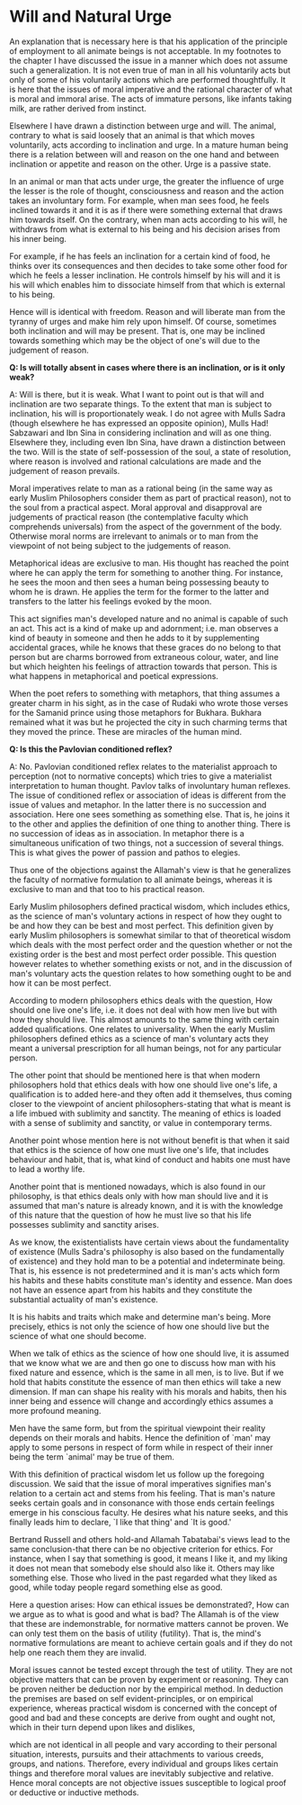 Will and Natural Urge
=====================

An explanation that is necessary here is that his application of the
principle of employment to all animate beings is not acceptable. In my
footnotes to the chapter I have discussed the issue in a manner which
does not assume such a generalization. It is not even true of man in all
his voluntarily acts but only of some of his voluntarily actions which
are performed thoughtfully. It is here that the issues of moral
imperative and the rational character of what is moral and immoral
arise. The acts of immature persons, like infants taking milk, are
rather derived from instinct.

Elsewhere I have drawn a distinction between urge and will. The animal,
contrary to what is said loosely that an animal is that which moves
voluntarily, acts according to inclination and urge. In a mature human
being there is a relation between will and reason on the one hand and
between inclination or appetite and reason on the other. Urge is a
passive state.

In an animal or man that acts under urge, the greater the influence of
urge the lesser is the role of thought, consciousness and reason and the
action takes an involuntary form. For example, when man sees food, he
feels inclined towards it and it is as if there were something external
that draws him towards itself. On the contrary, when man acts according
to his will, he withdraws from what is external to his being and his
decision arises from his inner being.

For example, if he has feels an inclination for a certain kind of food,
he thinks over its consequences and then decides to take some other food
for which he feels a lesser inclination. He controls himself by his will
and it is his will which enables him to dissociate himself from that
which is external to his being.

Hence will is identical with freedom. Reason and will liberate man from
the tyranny of urges and make him rely upon himself. Of course,
sometimes both inclination and will may be present. That is, one may be
inclined towards something which may be the object of one's will due to
the judgement of reason.


**Q: Is will totally absent in cases where there is an inclination, or
is it only weak?**

A: Will is there, but it is weak. What I want to point out is that will
and inclination are two separate things. To the extent that man is
subject to inclination, his will is proportionately weak. I do not agree
with Mulls Sadra (though elsewhere he has expressed an opposite
opinion), Mulls Had! Sabzawari and Ibn Sina in considering inclination
and will as one thing. Elsewhere they, including even Ibn Sina, have
drawn a distinction between the two. Will is the state of
self-possession of the soul, a state of resolution, where reason is
involved and rational calculations are made and the judgement of reason
prevails.

Moral imperatives relate to man as a rational being (in the same way as
early Muslim Philosophers consider them as part of practical reason),
not to the soul from a practical aspect. Moral approval and disapproval
are judgements of practical reason (the contemplative faculty which
comprehends universals) from the aspect of the government of the body.
Otherwise moral norms are irrelevant to animals or to man from the
viewpoint of not being subject to the judgements of reason.

Metaphorical ideas are exclusive to man. His thought has reached the
point where he can apply the term for something to another thing. For
instance, he sees the moon and then sees a human being possessing beauty
to whom he is drawn. He applies the term for the former to the latter
and transfers to the latter his feelings evoked by the moon.

This act signifies man's developed nature and no animal is capable of
such an act. This act is a kind of make up and adornment; i.e. man
observes a kind of beauty in someone and then he adds to it by
supplementing accidental graces, while he knows that these graces do no
belong to that person but are charms borrowed from extraneous colour,
water, and line but which heighten his feelings of attraction towards
that person. This is what happens in metaphorical and poetical
expressions.

When the poet refers to something with metaphors, that thing assumes a
greater charm in his sight, as in the case of Rudaki who wrote those
verses for the Samanid prince using those metaphors for Bukhara. Bukhara
remained what it was but he projected the city in such charming terms
that they moved the prince. These are miracles of the human mind.


**Q: Is this the Pavlovian conditioned reflex?**

A: No. Pavlovian conditioned reflex relates to the materialist approach
to perception (not to normative concepts) which tries to give a
materialist interpretation to human thought. Pavlov talks of involuntary
human reflexes. The issue of conditioned reflex or association of ideas
is different from the issue of values and metaphor. In the latter there
is no succession and association. Here one sees something as something
else. That is, he joins it to the other and applies the definition of
one thing to another thing. There is no succession of ideas as in
association. In metaphor there is a simultaneous unification of two
things, not a succession of several things. This is what gives the power
of passion and pathos to elegies.

Thus one of the objections against the Allamah's view is that he
generalizes the faculty of normative formulation to all animate beings,
whereas it is exclusive to man and that too to his practical reason.

Early Muslim philosophers defined practical wisdom, which includes
ethics, as the science of man's voluntary actions in respect of how they
ought to be and how they can be best and most perfect. This definition
given by early Muslim philosophers is somewhat similar to that of
theoretical wisdom which deals with the most perfect order and the
question whether or not the existing order is the best and most perfect
order possible. This question however relates to whether something
exists or not, and in the discussion of man's voluntary acts the
question relates to how something ought to be and how it can be most
perfect.

According to modern philosophers ethics deals with the question, How
should one live one's life, i.e. it does not deal with how men live but
with how they should live. This almost amounts to the same thing with
certain added qualifications. One relates to universality. When the
early Muslim philosophers defined ethics as a science of man's voluntary
acts they meant a universal prescription for all human beings, not for
any particular person.

The other point that should be mentioned here is that when modern
philosophers hold that ethics deals with how one should live one's life,
a qualification is to added here-and they often add it themselves, thus
coming closer to the viewpoint of ancient philosophers-stating that what
is meant is a life imbued with sublimity and sanctity. The meaning of
ethics is loaded with a sense of sublimity and sanctity, or value in
contemporary terms.

Another point whose mention here is not without benefit is that when it
said that ethics is the science of how one must live one's life, that
includes behaviour and habit, that is, what kind of conduct and habits
one must have to lead a worthy life.

Another point that is mentioned nowadays, which is also found in our
philosophy, is that ethics deals only with how man should live and it is
assumed that man's nature is already known, and it is with the knowledge
of this nature that the question of how he must live so that his life
possesses sublimity and sanctity arises.

As we know, the existentialists have certain views about the
fundamentality of existence (Mulls Sadra's philosophy is also based on
the fundamentally of existence) and they hold man to be a potential and
indeterminate being. That is, his essence is not predetermined and it is
man's acts which form his habits and these habits constitute man's
identity and essence. Man does not have an essence apart from his habits
and they constitute the substantial actuality of man's existence.

It is his habits and traits which make and determine man's being. More
precisely, ethics is not only the science of how one should live but the
science of what one should become.

When we talk of ethics as the science of how one should live, it is
assumed that we know what we are and then go one to discuss how man with
his fixed nature and essence, which is the same in all men, is to live.
But if we hold that habits constitute the essence of man then ethics
will take a new dimension. If man can shape his reality with his morals
and habits, then his inner being and essence will change and accordingly
ethics assumes a more profound meaning.

Men have the same form, but from the spiritual viewpoint their reality
depends on their morals and habits. Hence the definition of \`man' may
apply to some persons in respect of form while in respect of their inner
being the term \`animal' may be true of them.

With this definition of practical wisdom let us follow up the foregoing
discussion. We said that the issue of moral imperatives signifies man's
relation to a certain act and stems from his feeling. That is man's
nature seeks certain goals and in consonance with those ends certain
feelings emerge in his conscious faculty. He desires what his nature
seeks, and this finally leads him to declare, \`I like that thing' and
\`It is good.'

Bertrand Russell and others hold-and Allamah Tabatabai's views lead to
the same conclusion-that there can be no objective criterion for ethics.
For instance, when I say that something is good, it means I like it, and
my liking it does not mean that somebody else should also like it.
Others may like something else. Those who lived in the past regarded
what they liked as good, while today people regard something else as
good.

Here a question arises: How can ethical issues be demonstrated?, How
can we argue as to what is good and what is bad? The Allamah is of the
view that these are indemonstrable, for normative matters cannot be
proven. We can only test them on the basis of utility (futility). That
is, the mind's normative formulations are meant to achieve certain goals
and if they do not help one reach them they are invalid.

Moral issues cannot be tested except through the test of utility. They
are not objective matters that can be proven by experiment or reasoning.
They can be proven neither be deduction nor by the empirical method. In
deduction the premises are based on self evident-principles, or on
empirical experience, whereas practical wisdom is concerned with the
concept of good and bad and these concepts are derive from ought and
ought not, which in their turn depend upon likes and dislikes,

which are not identical in all people and vary according to their
personal situation, interests, pursuits and their attachments to various
creeds, groups, and nations. Therefore, every individual and groups
likes certain things and therefore moral values are inevitably
subjective and relative. Hence moral concepts are not objective issues
susceptible to logical proof or deductive or inductive methods.


